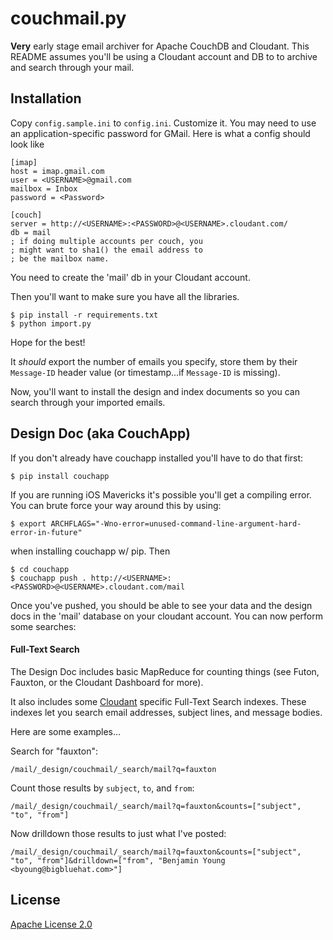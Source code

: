 # couchmail.py

**Very** early stage email archiver for Apache CouchDB
and Cloudant.  This README assumes you'll be using a Cloudant 
account and DB to to archive and search through your mail.

## Installation

Copy `config.sample.ini` to `config.ini`.
Customize it.  You may need to use an application-specific 
password for GMail.  Here is what a config should look like


	[imap]
	host = imap.gmail.com
	user = <USERNAME>@gmail.com
	mailbox = Inbox
	password = <Password>
	
	[couch]
	server = http://<USERNAME>:<PASSWORD>@<USERNAME>.cloudant.com/
	db = mail
	; if doing multiple accounts per couch, you
	; might want to sha1() the email address to
	; be the mailbox name.

You need to create the 'mail' db in your Cloudant account.

Then you'll want to make sure you have all the libraries.

    $ pip install -r requirements.txt
    $ python import.py

Hope for the best!

It *should* export the number of emails you specify,
store them by their `Message-ID` header value (or
timestamp...if `Message-ID` is missing).

Now, you'll want to install the design and index documents so you 
can search through your imported emails.

## Design Doc (aka CouchApp)

If you don't already have couchapp installed you'll have to do that first:

    $ pip install couchapp

If you are running iOS Mavericks it's possible you'll get a compiling error.  You can brute force your way
around this by using:

    $ export ARCHFLAGS="-Wno-error=unused-command-line-argument-hard-error-in-future"

when installing couchapp w/ pip. Then

    $ cd couchapp
    $ couchapp push . http://<USERNAME>:<PASSWORD>@<USERNAME>.cloudant.com/mail

Once you've pushed, you should be able to see your data and the design docs in the 'mail' database on your cloudant account.  You can now perform some searches:

#### Full-Text Search

The Design Doc includes basic MapReduce for counting things (see Futon, Fauxton, or the Cloudant Dashboard for more).

It also includes some [Cloudant](http://cloudant.com/) specific Full-Text Search indexes. These indexes let you search email addresses, subject lines, and message bodies.

Here are some examples…

Search for "fauxton":

```
/mail/_design/couchmail/_search/mail?q=fauxton
```

Count those results by `subject`, `to`, and `from`:

```
/mail/_design/couchmail/_search/mail?q=fauxton&counts=["subject", "to", "from"]
```

Now drilldown those results to just what I've posted:

```
/mail/_design/couchmail/_search/mail?q=fauxton&counts=["subject", "to", "from"]&drilldown=["from", "Benjamin Young <byoung@bigbluehat.com>"]
```

## License

[Apache License 2.0](http://www.apache.org/licenses/LICENSE-2.0.html)
